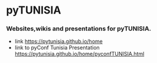 pyTUNISIA
===========

### Websites,wikis and presentations for pyTUNISIA.


* link https://pytunisia.github.io/home
* link to pyConf Tunisia Presentation https://pytunisia.github.io/home/pyconfTUNISIA.html

